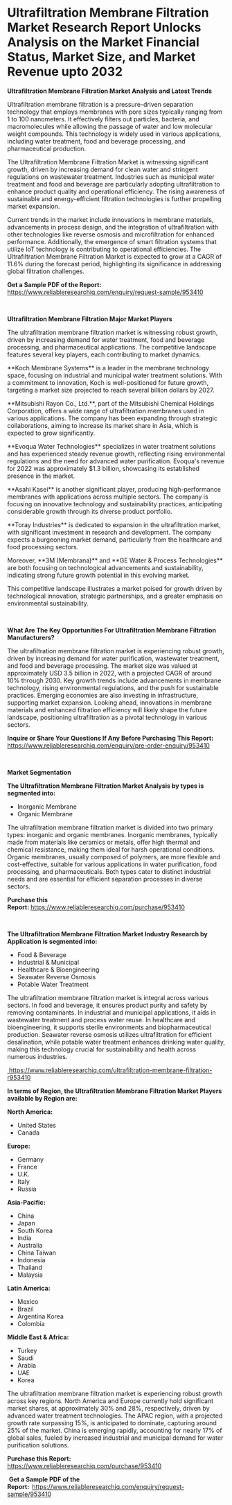 <p><h1>Ultrafiltration Membrane Filtration Market Research Report Unlocks Analysis on the Market Financial Status, Market Size, and Market Revenue upto 2032</h1></p><p><strong>Ultrafiltration Membrane Filtration Market Analysis and Latest Trends</strong></p>
<p><p>Ultrafiltration membrane filtration is a pressure-driven separation technology that employs membranes with pore sizes typically ranging from 1 to 100 nanometers. It effectively filters out particles, bacteria, and macromolecules while allowing the passage of water and low molecular weight compounds. This technology is widely used in various applications, including water treatment, food and beverage processing, and pharmaceutical production.</p><p>The Ultrafiltration Membrane Filtration Market is witnessing significant growth, driven by increasing demand for clean water and stringent regulations on wastewater treatment. Industries such as municipal water treatment and food and beverage are particularly adopting ultrafiltration to enhance product quality and operational efficiency. The rising awareness of sustainable and energy-efficient filtration technologies is further propelling market expansion.</p><p>Current trends in the market include innovations in membrane materials, advancements in process design, and the integration of ultrafiltration with other technologies like reverse osmosis and microfiltration for enhanced performance. Additionally, the emergence of smart filtration systems that utilize IoT technology is contributing to operational efficiencies. The Ultrafiltration Membrane Filtration Market is expected to grow at a CAGR of 11.6% during the forecast period, highlighting its significance in addressing global filtration challenges.</p></p>
<p><strong>Get a Sample PDF of the Report:&nbsp;</strong> <a href="https://www.reliableresearchiq.com/enquiry/request-sample/953410?utm_campaign=3205&utm_medium=2&utm_source=Github&utm_content=ia&utm_term=18042025&utm_id=ultrafiltration-membrane-filtration">https://www.reliableresearchiq.com/enquiry/request-sample/953410</a></p>
<p>&nbsp;</p>
<p><strong>Ultrafiltration Membrane Filtration Major Market Players</strong></p>
<p><p>The ultrafiltration membrane filtration market is witnessing robust growth, driven by increasing demand for water treatment, food and beverage processing, and pharmaceutical applications. The competitive landscape features several key players, each contributing to market dynamics.</p><p>**Koch Membrane Systems** is a leader in the membrane technology space, focusing on industrial and municipal water treatment solutions. With a commitment to innovation, Koch is well-positioned for future growth, targeting a market size projected to reach several billion dollars by 2027.</p><p>**Mitsubishi Rayon Co., Ltd.**, part of the Mitsubishi Chemical Holdings Corporation, offers a wide range of ultrafiltration membranes used in various applications. The company has been expanding through strategic collaborations, aiming to increase its market share in Asia, which is expected to grow significantly.</p><p>**Evoqua Water Technologies** specializes in water treatment solutions and has experienced steady revenue growth, reflecting rising environmental regulations and the need for advanced water purification. Evoqua's revenue for 2022 was approximately $1.3 billion, showcasing its established presence in the market.</p><p>**Asahi Kasei** is another significant player, producing high-performance membranes with applications across multiple sectors. The company is focusing on innovative technology and sustainability practices, anticipating considerable growth through its diverse product portfolio.</p><p>**Toray Industries** is dedicated to expansion in the ultrafiltration market, with significant investment in research and development. The company expects a burgeoning market demand, particularly from the healthcare and food processing sectors.</p><p>Moreover, **3M (Membrana)** and **GE Water & Process Technologies** are both focusing on technological advancements and sustainability, indicating strong future growth potential in this evolving market.</p><p>This competitive landscape illustrates a market poised for growth driven by technological innovation, strategic partnerships, and a greater emphasis on environmental sustainability.</p></p>
<p>&nbsp;</p>
<p><strong>What Are The Key Opportunities For Ultrafiltration Membrane Filtration Manufacturers?</strong></p>
<p><p>The ultrafiltration membrane filtration market is experiencing robust growth, driven by increasing demand for water purification, wastewater treatment, and food and beverage processing. The market size was valued at approximately USD 3.5 billion in 2022, with a projected CAGR of around 10% through 2030. Key growth trends include advancements in membrane technology, rising environmental regulations, and the push for sustainable practices. Emerging economies are also investing in infrastructure, supporting market expansion. Looking ahead, innovations in membrane materials and enhanced filtration efficiency will likely shape the future landscape, positioning ultrafiltration as a pivotal technology in various sectors.</p></p>
<p><strong>Inquire or Share Your Questions If Any Before Purchasing This Report:</strong> <a href="https://www.reliableresearchiq.com/enquiry/pre-order-enquiry/953410?utm_campaign=3205&utm_medium=2&utm_source=Github&utm_content=ia&utm_term=18042025&utm_id=ultrafiltration-membrane-filtration">https://www.reliableresearchiq.com/enquiry/pre-order-enquiry/953410</a></p>
<p>&nbsp;</p>
<p><strong>Market Segmentation</strong></p>
<p><strong>The Ultrafiltration Membrane Filtration Market Analysis by types is segmented into:</strong></p>
<p><ul><li>Inorganic Membrane</li><li>Organic Membrane</li></ul></p>
<p><p>The ultrafiltration membrane filtration market is divided into two primary types: inorganic and organic membranes. Inorganic membranes, typically made from materials like ceramics or metals, offer high thermal and chemical resistance, making them ideal for harsh operational conditions. Organic membranes, usually composed of polymers, are more flexible and cost-effective, suitable for various applications in water purification, food processing, and pharmaceuticals. Both types cater to distinct industrial needs and are essential for efficient separation processes in diverse sectors.</p></p>
<p><strong>Purchase this Report:&nbsp;</strong><a href="https://www.reliableresearchiq.com/purchase/953410?utm_campaign=3205&utm_medium=2&utm_source=Github&utm_content=ia&utm_term=18042025&utm_id=ultrafiltration-membrane-filtration">https://www.reliableresearchiq.com/purchase/953410</a></p>
<p>&nbsp;</p>
<p><strong>The Ultrafiltration Membrane Filtration Market Industry Research by Application is segmented into:</strong></p>
<p><ul><li>Food & Beverage</li><li>Industrial & Municipal</li><li>Healthcare & Bioengineering</li><li>Seawater Reverse Osmosis</li><li>Potable Water Treatment</li></ul></p>
<p><p>The ultrafiltration membrane filtration market is integral across various sectors. In food and beverage, it ensures product purity and safety by removing contaminants. In industrial and municipal applications, it aids in wastewater treatment and process water reuse. In healthcare and bioengineering, it supports sterile environments and biopharmaceutical production. Seawater reverse osmosis utilizes ultrafiltration for efficient desalination, while potable water treatment enhances drinking water quality, making this technology crucial for sustainability and health across numerous industries.</p></p>
<p><a href="https://www.reliableresearchiq.com/ultrafiltration-membrane-filtration-r953410?utm_campaign=3205&utm_medium=2&utm_source=Github&utm_content=ia&utm_term=18042025&utm_id=ultrafiltration-membrane-filtration">&nbsp;https://www.reliableresearchiq.com/ultrafiltration-membrane-filtration-r953410</a></p>
<p><strong>In terms of Region, the Ultrafiltration Membrane Filtration Market Players available by Region are:</strong></p>
<p>
    <p> <strong> North America: </strong>
        <ul>
            <li>United States</li>
            <li>Canada</li>
        </ul>
        </p> 
    <p> <strong> Europe: </strong>
        <ul>
            <li>Germany</li>
            <li>France</li>
            <li>U.K.</li>
            <li>Italy</li>
            <li>Russia</li>
        </ul>
        </p> 
    <p> <strong> Asia-Pacific: </strong>
        <ul>
            <li>China</li>
            <li>Japan</li>
            <li>South Korea</li>
            <li>India</li>
            <li>Australia</li>
            <li>China Taiwan</li>
            <li>Indonesia</li>
            <li>Thailand</li>
            <li>Malaysia</li>
        </ul>
        </p> 
    <p> <strong> Latin America: </strong>
        <ul>
            <li>Mexico</li>
            <li>Brazil</li>
            <li>Argentina Korea</li>
            <li>Colombia</li>
        </ul>
        </p> 
    <p> <strong> Middle East & Africa: </strong>
        <ul>
            <li>Turkey</li>
            <li>Saudi</li>
            <li>Arabia</li>
            <li>UAE</li>
            <li>Korea</li>
        </ul>
    </p>
    </p>
<p><p>The ultrafiltration membrane filtration market is experiencing robust growth across key regions. North America and Europe currently hold significant market shares, at approximately 30% and 28%, respectively, driven by advanced water treatment technologies. The APAC region, with a projected growth rate surpassing 15%, is anticipated to dominate, capturing around 25% of the market. China is emerging rapidly, accounting for nearly 17% of global sales, fueled by increased industrial and municipal demand for water purification solutions.</p></p>
<p><strong>Purchase this Report: </strong><a href="https://www.reliableresearchiq.com/purchase/953410?utm_campaign=3205&utm_medium=2&utm_source=Github&utm_content=ia&utm_term=18042025&utm_id=ultrafiltration-membrane-filtration">https://www.reliableresearchiq.com/purchase/953410</a></p>
<p>&nbsp;<strong>Get a Sample PDF of the Report:&nbsp;&nbsp;</strong><a href="https://www.reliableresearchiq.com/enquiry/request-sample/953410?utm_campaign=3205&utm_medium=2&utm_source=Github&utm_content=ia&utm_term=18042025&utm_id=ultrafiltration-membrane-filtration">https://www.reliableresearchiq.com/enquiry/request-sample/953410</a></p>
<p><strong></strong></p>
<p><p></p><p></p><p></p></p>
